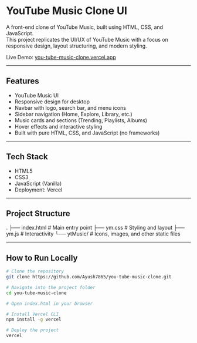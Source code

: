 # YouTube Music Clone UI

A front-end clone of YouTube Music, built using HTML, CSS, and JavaScript.  
This project replicates the UI/UX of YouTube Music with a focus on responsive design, layout structuring, and modern styling.

Live Demo: [you-tube-music-clone.vercel.app](https://you-tube-music-clone.vercel.app)

---

## Features

- YouTube Music UI  
- Responsive design for desktop   
- Navbar with logo, search bar, and menu icons  
- Sidebar navigation (Home, Explore, Library, etc.)  
- Music cards and sections (Trending, Playlists, Albums)  
- Hover effects and interactive styling  
- Built with pure HTML, CSS, and JavaScript (no frameworks)  

---

## Tech Stack

- HTML5  
- CSS3 
- JavaScript (Vanilla)  
- Deployment: Vercel  

---

## Project Structure

.
├── index.html # Main entry point
├── ym.css # Styling and layout
├── ym.js # Interactivity 
└── ytMusic/ # Icons, images, and other static files

---

## How to Run Locally

```bash
# Clone the repository
git clone https://github.com/Ayush7865/you-tube-music-clone.git

# Navigate into the project folder
cd you-tube-music-clone

# Open index.html in your browser

# Install Vercel CLI
npm install -g vercel

# Deploy the project
vercel
